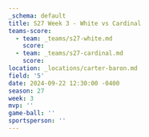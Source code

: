 ```yaml
---
_schema: default
title: S27 Week 3 - White vs Cardinal
teams-score:
  - team: _teams/s27-white.md
    score:
  - team: _teams/s27-cardinal.md
    score:
location: _locations/carter-baron.md
field: '5'
date: 2024-09-22 12:30:00 -0400
season: 27
week: 3
mvp: ''
game-ball: ''
sportsperson: ''
---
```

